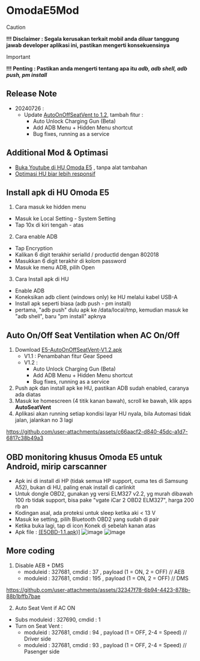 # OmodaE5Mod

> [!CAUTION]
> **!!! Disclaimer : Segala kerusakan terkait mobil anda diluar tanggung jawab developer aplikasi ini, pastikan mengerti konsekuensinya**
> > [!IMPORTANT]
> **!!! Penting : Pastikan anda mengerti tentang apa itu _adb, adb shell, adb push, pm install_**

## Release Note
- 20240726 :
  - Update [AutoOnOffSeatVent to 1.2](https://github.com/sl3per/OmodaE5Mod/raw/main/E5-AutoOnOffSeatVent-V1.2.apk), tambah fitur :
     - Auto Unlock Charging Gun (Beta)
     - Add ADB Menu + Hidden Menu shortcut
     - Bug fixes, running as a service
  
       
## Additional Mod & Optimasi 
- [Buka Youtube di HU Omoda E5](https://github.com/sl3per/OmodaE5Mod/blob/main/BukaYoutube.md) , tanpa alat tambahan
- [Optimasi HU biar lebih responsif](https://github.com/sl3per/OmodaE5Mod/blob/main/optimasiHU.md)



## Install apk di HU Omoda E5
1. Cara masuk ke hidden menu
  - Masuk ke Local Setting - System Setting
  - Tap 10x di kiri tengah - atas
2. Cara enable ADB
  - Tap Encryption
  - Kalikan 6 digit terakhir serialId /  productId dengan 802018
  - Masukkan 6 digit terakhir di kolom password
  - Masuk ke menu ADB, pilih Open
3. Cara Install apk di HU
  - Enable ADB
  - Koneksikan adb client (windows only) ke HU melalui kabel USB-A
  - Install apk seperti biasa (adb push - pm install)
  - pertama, "adb push" dulu apk ke /data/local/tmp, kemudian masuk ke "adb shell", baru "pm install" apknya

## Auto On/Off Seat Ventilation when AC On/Off
1. Download   [E5-AutoOnOffSeatVent-V1.2.apk](https://github.com/sl3per/OmodaE5Mod/raw/main/E5-AutoOnOffSeatVent-V1.2.apk)
     - V1.1 : Penambahan fitur Gear Speed
     - V1.2 :
       - Auto Unlock Charging Gun (Beta)
       - Add ADB Menu + Hidden Menu shortcut
       - Bug fixes, running as a service
3. Push apk dan install apk ke HU, pastikan ADB sudah enabled, caranya ada diatas
4. Masuk ke homescreen (4 titik kanan bawah), scroll ke bawah, klik apps **AutoSeatVent**
5. Aplikasi akan running setiap kondisi layar HU nyala, bila Automasi tidak jalan, jalankan no 3 lagi


https://github.com/user-attachments/assets/c66aacf2-d840-45dc-a1d7-6817c38b49a3


## OBD monitoring khusus Omoda E5 untuk Android, mirip carscanner

- Apk ini di install di HP (tidak semua HP support, cuma tes di Samsung A52), bukan di HU, paling enak install di carlinkit
- Untuk dongle OBD2, gunakan yg versi ELM327 v2.2, yg murah dibawah 100 rb tidak support, bisa pake "vgate iCar 2 OBD2 ELM327", harga 200 rb an
- Kodingan asal, ada proteksi untuk sleep ketika aki < 13 V
- Masuk ke setting, pilih Bluetooth OBD2 yang sudah di pair
- Ketika buka lagi, tap di icon Konek di sebelah kanan atas
- Apk file : 
  [(E5OBD-1.1.apk](https://github.com/sl3per/OmodaE5Mod/raw/main/E5OBD-1.1.apk))]
![image](https://github.com/user-attachments/assets/d1c20bb1-74f3-4b97-a430-73164f1dec0f)
![image](https://github.com/user-attachments/assets/65d3bef3-611b-44cd-9035-a24004fa8b3a)



## More coding 
1. Disable AEB + DMS
   - moduleid : 327681, cmdid : 37 , payload (1 = ON, 2 = OFF) // AEB
   - moduleid : 327681, cmdid : 195 , payload (1 = ON, 2 = OFF) // DMS
     

https://github.com/user-attachments/assets/32347f78-6b94-4423-878b-88b1bffb7bae


2. Auto Seat Vent if AC ON
  - Subs moduleid : 327690, cmdid : 1
  - Turn on Seat Vent :
     - moduleid : 327681, cmdid : 94 , payload (1 = OFF, 2-4 = Speed) // Driver side
     - moduleid : 327681, cmdid : 93 , payload (1 = OFF, 2-4 = Speed) // Pasenger side







